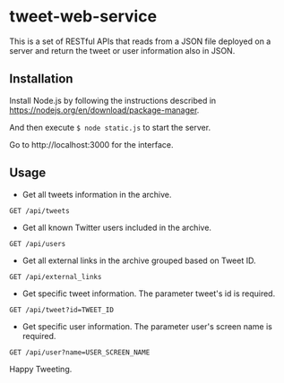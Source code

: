 # tweet-web-service

This is a set of RESTful APIs that reads from a JSON file deployed on a server and return the tweet or user information also in JSON.

## Installation

Install Node.js by following the instructions described in https://nodejs.org/en/download/package-manager.

And then execute `$ node static.js` to start the server.

Go to http://localhost:3000 for the interface.

## Usage

* Get all tweets information in the archive.
```
GET /api/tweets
```
    
* Get all known Twitter  users included in the archive.
```
GET /api/users
```

* Get all external links in the archive grouped based on Tweet ID.
```
GET /api/external_links
```
    
* Get specific tweet information. The parameter tweet's id is required.
```
GET /api/tweet?id=TWEET_ID
```

* Get specific user information. The parameter user's screen name is required.
```
GET /api/user?name=USER_SCREEN_NAME
```

Happy Tweeting.